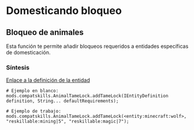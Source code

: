 # Domesticando bloqueo

## Bloqueo de animales

Esta función te permite añadir bloqueos requeridos a entidades específicas de domesticación.

### Síntesis

[Enlace a la definición de la entidad](/Vanilla/Entities/IEntityDefinition/)

    # Ejemplo en blanco:
    mods.compatskills.AnimalTameLock.addTameLock(IEntityDefinition definition, String... defaultRequirements);
    
    # Ejemplo de trabajo:
    mods.compatskills.AnimalTameLock.addTameLock(<entity:minecraft:wolf>, "reskillable:mining|5", "reskillable:magic|7");